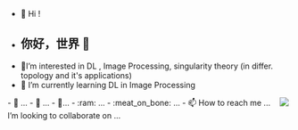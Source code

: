 - 👀  Hi ! 
- ## 你好，世界 👋
- :orange_book:I’m interested in DL , Image Processing, singularity theory (in differ. topology and it's applications)
- :hammer: I’m currently learning DL in Image Processing
<img align="right" src="https://github-readme-stats.vercel.app/api?username=libcs-gg&show_icons=true&icon_color=CE1D2D&text_color=718096&bg_color=ffffff&hide_title=true" />
<!---
libcs-gg/libcs-gg is a ✨ special ✨ repository because its `README.md` (this file) appears on your GitHub profile.
You can click the Preview link to take a look at your changes.
--->
 - 👀  ...     - 🌱    ...   - 💞️...  - :ram:  ...  - :meat_on_bone: ... - 📫 How to reach me ... I’m looking to collaborate on ...

